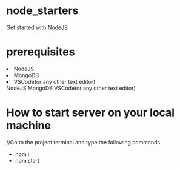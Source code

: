 # node_starters
Get started with NodeJS

# prerequisites
<li>NodeJS</li>
<li>MongoDB</li>
<li>VSCode(or any other text editor)</li>
NodeJS
MongoDB
VSCode(or any other text editor)

# How to start server on your local machine
 //Go to the project terminal and type the following commands
<ul>
 <li>npm i</li>
  <li>npm start</li>
 </ul>




